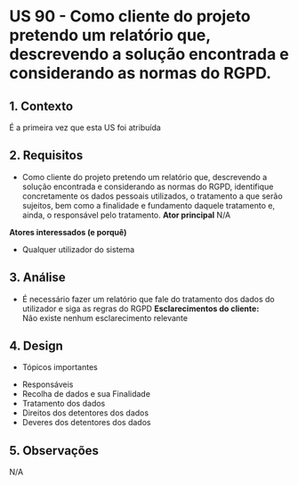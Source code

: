 # US 90 - Como cliente do projeto pretendo um relatório que, descrevendo a solução encontrada e considerando as normas do RGPD.

## 1. Contexto
É a primeira vez que esta US foi atribuída </br>

## 2. Requisitos
* Como cliente do projeto pretendo um relatório que, descrevendo a solução encontrada e considerando as normas do RGPD, identifique concretamente os dados pessoais utilizados, o tratamento a que serão sujeitos, bem como a finalidade e fundamento daquele tratamento e, ainda, o responsável pelo tratamento.
**Ator principal**
N/A

**Atores interessados (e porquê)**
* Qualquer utilizador do sistema

## 3. Análise

* É necessário fazer um relatório que fale do tratamento dos dados do utilizador e siga as regras do RGPD
**Esclarecimentos do cliente:** </br>
Não existe nenhum esclarecimento relevante

## 4. Design

* Tópicos importantes
 - Responsáveis
 - Recolha de dados e sua Finalidade
 - Tratamento dos dados
 - Direitos dos detentores dos dados
 - Deveres dos detentores dos dados

## 5. Observações
N/A